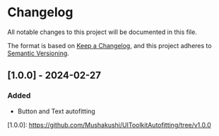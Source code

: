 # Changelog

All notable changes to this project will be documented in this file.

The format is based on [Keep a Changelog](https://keepachangelog.com/en/1.1.0/),
and this project adheres to [Semantic Versioning](https://semver.org/spec/v2.0.0.html).

## \[1.0.0] - 2024-02-27

### Added
- Button and Text autofitting 

\[1.0.0]: https://github.com/Mushakushi/UIToolkitAutofitting/tree/v1.0.0
